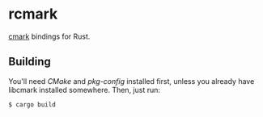 # rcmark

[cmark](https://github.com/commonmark/cmark) bindings for Rust.

## Building

You'll need _CMake_ and _pkg-config_ installed first, unless you already have
libcmark installed somewhere. Then, just run:

```sh
$ cargo build
```
